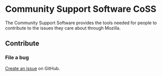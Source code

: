 Community Support Software CoSS
========

The Community Support Software provides the tools needed for people to contribute to the issues they care about through Mozilla.

## Contribute

### File a bug
[Create an issue](https://github.com/mozilla-parsys/coss/issues) on GitHub.
